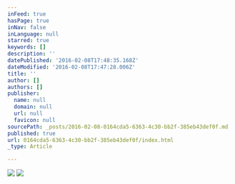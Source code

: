 ```yaml
---
inFeed: true
hasPage: true
inNav: false
inLanguage: null
starred: true
keywords: []
description: ''
datePublished: '2016-02-08T17:48:35.168Z'
dateModified: '2016-02-08T17:47:28.006Z'
title: ''
author: []
authors: []
publisher:
  name: null
  domain: null
  url: null
  favicon: null
sourcePath: _posts/2016-02-08-0164cda5-6363-4c30-bb2f-385eb43def0f.md
published: true
url: 0164cda5-6363-4c30-bb2f-385eb43def0f/index.html
_type: Article

---
```

![](https://the-grid-user-content.s3-us-west-2.amazonaws.com/5184e93e-c099-4f22-bbfb-802a9fb68ba0.JPG)
![](https://the-grid-user-content.s3-us-west-2.amazonaws.com/e99b1a22-0827-4988-b950-62061be5fda7.JPG)